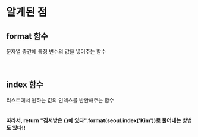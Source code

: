 # 알게된 점  
## format 함수  
문자열 중간에 특정 변수의 값을 넣어주는 함수  
<br/><br/>
## index 함수  
리스트에서 원하는 값의 인덱스를 반환해주는 함수  
<br/><br/>
**따라서, return "김서방은 {}에 있다".format(seoul.index('Kim'))로 풀어내는 방법도 있다!!**
